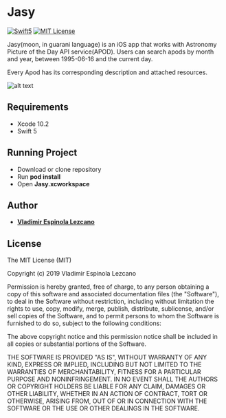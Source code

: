 # Jasy

[![Swift5](https://img.shields.io/badge/swift5-compatible-4BC51D.svg?style=flat)](https://developer.apple.com/swift)
[![MIT License](http://img.shields.io/badge/license-MIT-green.svg?style=flat)](https://raw.githubusercontent.com/ra1028/Former/master/LICENSE)

Jasy(moon, in guarani language) is an iOS app that works with Astronomy Picture of the Day API service(APOD). Users can search apods by month and year, between 1995-06-16 and the current day.

Every Apod has its corresponding description and attached resources.

![alt text](https://github.com/vlados456/Jasy-MVVM/blob/develop/screenshots/screen-1.png)


## Requirements
- Xcode 10.2
- Swift 5

## Running Project
- Download or clone repository
- Run **pod install**
- Open **Jasy.xcworkspace**

## Author

* **[Vladimir Espinola Lezcano](https://www.linkedin.com/in/vladimir-espinola-lezcano-012464a2/)**

## License

The MIT License (MIT)

Copyright (c) 2019 Vladimir Espinola Lezcano

Permission is hereby granted, free of charge, to any person obtaining a copy of this software and associated documentation files (the "Software"), to deal in the Software without restriction, including without limitation the rights to use, copy, modify, merge, publish, distribute, sublicense, and/or sell copies of the Software, and to permit persons to whom the Software is furnished to do so, subject to the following conditions:

The above copyright notice and this permission notice shall be included in all copies or substantial portions of the Software.

THE SOFTWARE IS PROVIDED "AS IS", WITHOUT WARRANTY OF ANY KIND, EXPRESS OR IMPLIED, INCLUDING BUT NOT LIMITED TO THE WARRANTIES OF MERCHANTABILITY, FITNESS FOR A PARTICULAR PURPOSE AND NONINFRINGEMENT. IN NO EVENT SHALL THE AUTHORS OR COPYRIGHT HOLDERS BE LIABLE FOR ANY CLAIM, DAMAGES OR OTHER LIABILITY, WHETHER IN AN ACTION OF CONTRACT, TORT OR OTHERWISE, ARISING FROM, OUT OF OR IN CONNECTION WITH THE SOFTWARE OR THE USE OR OTHER DEALINGS IN THE SOFTWARE.
